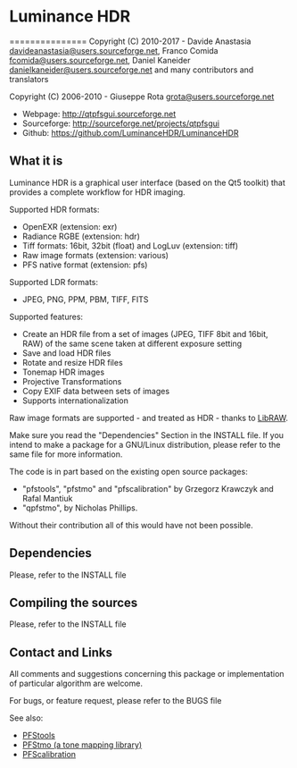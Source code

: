 # Luminance HDR
===============
Copyright (C) 2010-2017 - Davide Anastasia <davideanastasia@users.sourceforge.net>, Franco Comida <fcomida@users.sourceforge.net>, Daniel Kaneider <danielkaneider@users.sourceforge.net> and many contributors and translators

Copyright (C) 2006-2010 - Giuseppe Rota <grota@users.sourceforge.net>

- Webpage: http://qtpfsgui.sourceforge.net 
- Sourceforge: http://sourceforge.net/projects/qtpfsgui 
- Github: https://github.com/LuminanceHDR/LuminanceHDR 

What it is
----------
Luminance HDR is a graphical user interface (based on the Qt5 toolkit) that provides a complete workflow for HDR imaging.

Supported HDR formats:
* OpenEXR (extension: exr)
* Radiance RGBE (extension: hdr)
* Tiff formats: 16bit, 32bit (float) and LogLuv (extension: tiff)
* Raw image formats (extension: various)
* PFS native format (extension: pfs)

Supported LDR formats:
* JPEG, PNG, PPM, PBM, TIFF, FITS

Supported features:
* Create an HDR file from a set of images (JPEG, TIFF 8bit and 16bit, RAW)
of the same scene taken at different exposure setting
* Save and load HDR files
* Rotate and resize HDR files
* Tonemap HDR images
* Projective Transformations
* Copy EXIF data between sets of images
* Supports internationalization

Raw image formats are supported - and treated as HDR - thanks to [LibRAW](http://www.libraw.org/).

Make sure you read the "Dependencies" Section in the INSTALL file. If you intend to make a package for a GNU/Linux distribution, please refer to the same file for more information.

The code is in part based on the existing open source packages:
- "pfstools", "pfstmo" and "pfscalibration" by Grzegorz Krawczyk and Rafal Mantiuk
- "qpfstmo", by Nicholas Phillips.

Without their contribution all of this would have not been possible.

Dependencies
------------
Please, refer to the INSTALL file

Compiling the sources
---------------------
Please, refer to the INSTALL file

Contact and Links
-----------------
All comments and suggestions concerning this package or implementation of particular algorithm are welcome.

For bugs, or feature request, please refer to the BUGS file

See also:
* [PFStools](http://www.mpii.mpg.de/resources/pfstools/)
* [PFStmo (a tone mapping library)](http://www.mpii.mpg.de/resources/tmo/)
* [PFScalibration](http://www.mpii.mpg.de/resources/hdr/calibration/pfs.html)
